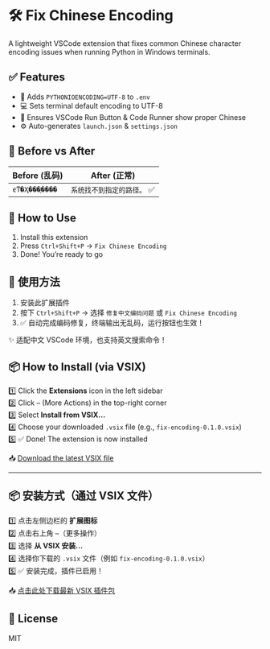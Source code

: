
# 🛠️ Fix Chinese Encoding

A lightweight VSCode extension that fixes common Chinese character encoding issues when running Python in Windows terminals.

## ✅ Features

- 🔧 Adds `PYTHONIOENCODING=UTF-8` to `.env`
- 💻 Sets terminal default encoding to UTF-8
- 🚀 Ensures VSCode Run Button & Code Runner show proper Chinese
- ⚙️ Auto-generates `launch.json` & `settings.json`

## 🧪 Before vs After

| Before (乱码) | After (正常) |
|---------------|--------------|
| `ϵͳ�Ҳ���ָ����` | `系统找不到指定的路径。` ✅ |

## 🧩 How to Use

1. Install this extension
2. Press `Ctrl+Shift+P` → `Fix Chinese Encoding`
3. Done! You’re ready to go

## 🧩 使用方法

1. 安装此扩展插件
2. 按下 `Ctrl+Shift+P` → 选择 `修复中文编码问题` 或 `Fix Chinese Encoding`
3. ✅ 自动完成编码修复，终端输出无乱码，运行按钮也生效！

✨ 适配中文 VSCode 环境，也支持英文搜索命令！

## 📦 How to Install (via VSIX)

1️⃣ Click the **Extensions** icon in the left sidebar  
2️⃣ Click `⋯` (More Actions) in the top-right corner  
3️⃣ Select **Install from VSIX...**  
4️⃣ Choose your downloaded `.vsix` file (e.g., `fix-encoding-0.1.0.vsix`)  
5️⃣ ✅ Done! The extension is now installed

📥 [Download the latest VSIX file](https://github.com/plumseed/vscode-fix-encoding/releases)

---

## 📦 安装方式（通过 VSIX 文件）

1️⃣ 点击左侧边栏的 **扩展图标**  
2️⃣ 点击右上角 `⋯`（更多操作）  
3️⃣ 选择 **从 VSIX 安装...**  
4️⃣ 选择你下载的 `.vsix` 文件（例如 `fix-encoding-0.1.0.vsix`）  
5️⃣ ✅ 安装完成，插件已启用！

📥 [点击此处下载最新 VSIX 插件包](https://github.com/plumseed/vscode-fix-encoding/releases)


## 📄 License

MIT

